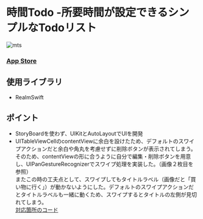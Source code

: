 
# 時間Todo -所要時間が設定できるシンプルなTodoリスト

![mts](https://user-images.githubusercontent.com/58395096/233432233-a7b9c1df-64e5-4327-9376-abb0f8271c5c.png)

### [App Store](https://apps.apple.com/us/app/minutetodo-%E6%89%80%E8%A6%81%E6%99%82%E9%96%93%E3%81%8C%E8%A8%AD%E5%AE%9A%E3%81%A7%E3%81%8D%E3%82%8B%E3%82%B7%E3%83%B3%E3%83%97%E3%83%ABtodo/id6446017739)

## 使用ライブラリ
- RealmSwift

## ポイント
- StoryBoardを使わず、UIKitとAutoLayoutでUIを開発
- UITableViewCellのcontentViewに余白を設けたため、デフォルトのスワイプアクションだと余白や角丸を考慮せずに削除ボタンが表示されてしまう。そのため、contentViewの形に合うように自分で編集・削除ボタンを用意し、UIPanGestureRecognizerでスワイプ処理を実装した。（画像２枚目を参照）<br>
またこの時の工夫点として、スワイプしてもタイトルラベル（画像だと「買い物に行く」）が動かないようにした。デフォルトのスワイプアクションだとタイトルラベルも一緒に動くため、スワイプするとタイトルの左側が見切れてしまう。<br>
[対応箇所のコード](https://github.com/yusame0308/MinuteTodo/blob/ce40df46b75fe25d8bc7cef8e307431a6e82d26d/DailyPlan/Views/Home/TaskTableViewCell.swift#L236-L290)
